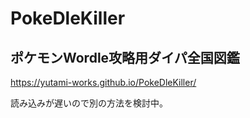 # PokeDleKiller
## ポケモンWordle攻略用ダイパ全国図鑑
https://yutami-works.github.io/PokeDleKiller/

読み込みが遅いので別の方法を検討中。
